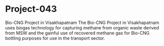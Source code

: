 # Project-043
Bio-CNG Project in Visakhapatnam
The Bio-CNG Project in Visakhapatnam uses biogas technology for capturing methane from organic waste derived from MSW and the gainful use of recovered methane gas for Bio-CNG bottling purposes for use in the transport sector.
